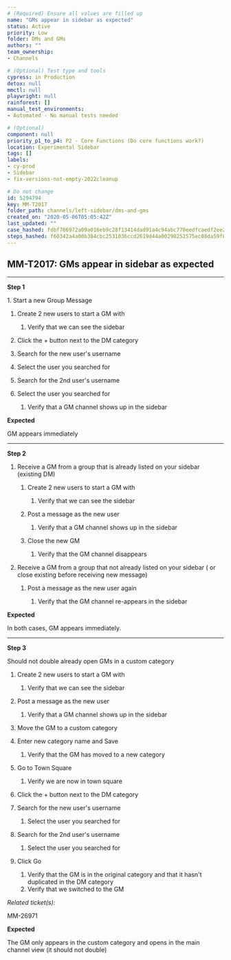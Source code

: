 ```yaml
---
# (Required) Ensure all values are filled up
name: "GMs appear in sidebar as expected"
status: Active
priority: Low
folder: DMs and GMs
authors: ""
team_ownership: 
- Channels

# (Optional) Test type and tools
cypress: in Production
detox: null
mmctl: null
playwright: null
rainforest: []
manual_test_environments: 
- Automated - No manual tests needed

# (Optional)
component: null
priority_p1_to_p4: P2 - Core Functions (Do core functions work?)
location: Experimental Sidebar
tags: []
labels: 
- cy-prod
- Sidebar
- fix-versions-not-empty-2022cleanup

# Do not change
id: 5294794
key: MM-T2017
folder_path: channels/left-sidebar/dms-and-gms
created_on: "2020-05-06T05:05:42Z"
last_updated: ""
case_hashed: fdbf706972a09a016eb9c28f13414dad91a4c94abc770eedfcaedf2ee294940eaec985f6be04277ee564cb829f3b4cbf
steps_hashed: f60342a4a00b384cbc2531036ccd2619d44a00290252575ec08da59f831cc9a23988d2e08c320ef211d8b8f2abc1c30d
---
```


## MM-T2017: GMs appear in sidebar as expected

---

**Step 1**

1\. Start a new Group Message

1. Create 2 new users to start a GM with

   1. Verify that we can see the sidebar

2. Click the + button next to the DM category

3. Search for the new user's username

4. Select the user you searched for

5. Search for the 2nd user's username

6. Select the user you searched for

   1. Verify that a GM channel shows up in the sidebar

**Expected**

GM appears immediately

---

**Step 2**

1. Receive a GM from a group that is already listed on your sidebar (existing DM)

   1. Create 2 new users to start a GM with

      1. Verify that we can see the sidebar

   2. Post a message as the new user

      1. Verify that a GM channel shows up in the sidebar

   3. Close the new GM

      1. Verify that the GM channel disappears

2. Receive a GM from a group that not already listed on your sidebar ( or close existing before receiving new message)

   1. Post a message as the new user again

      1. Verify that the GM channel re-appears in the sidebar

**Expected**

In both cases, GM appears immediately.

---

**Step 3**

Should not double already open GMs in a custom category

1. Create 2 new users to start a GM with

   1. Verify that we can see the sidebar

2. Post a message as the new user

   1. Verify that a GM channel shows up in the sidebar

3. Move the GM to a custom category

4. Enter new category name and Save

   1. Verify that the GM has moved to a new category

5. Go to Town Square

   1. Verify we are now in town square

6. Click the + button next to the DM category

7. Search for the new user's username

   1. Select the user you searched for

8. Search for the 2nd user's username

   1. Select the user you searched for

9. Click Go

   1. Verify that the GM is in the original category and that it hasn't duplicated in the DM category
   2. Verify that we switched to the GM

_Related ticket(s):_

MM-26971

**Expected**

The GM only appears in the custom category and opens in the main channel view (it should not double)
